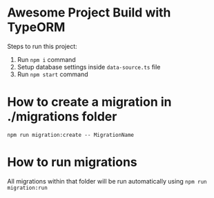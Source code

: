 # Awesome Project Build with TypeORM

Steps to run this project:

1. Run `npm i` command
2. Setup database settings inside `data-source.ts` file
3. Run `npm start` command

# How to create a migration in ./migrations folder
 `npm run migration:create -- MigrationName`

# How to run migrations

All migrations within that folder will be run automatically using `npm run migration:run` 
